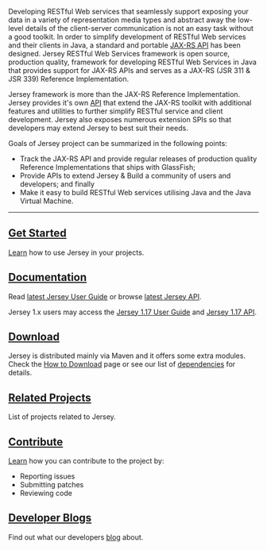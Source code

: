 Developing RESTful Web services that seamlessly support exposing your data in a
variety of representation media types and abstract away the low-level details
of the client-server communication is not an easy task without a good toolkit.
In order to simplify development of RESTful Web services and their clients in Java,
a standard and portable [JAX-RS API][jax-rs] has been designed.
Jersey RESTful Web Services framework is open source, production quality,
framework for developing RESTful Web Services in Java that provides support for
JAX-RS APIs and serves as a JAX-RS (JSR 311 & JSR 339) Reference Implementation.

Jersey framework is more than the JAX-RS Reference Implementation. Jersey provides
it's own [API][jersey-api] that extend the JAX-RS toolkit with additional features
and utilities to further simplify RESTful service and client development. Jersey
also exposes numerous extension SPIs so that developers may extend Jersey to best
suit their needs.

Goals of Jersey project can be summarized in the following points:

*   Track the JAX-RS API and provide regular releases of production quality
    Reference Implementations that ships with GlassFish;
*   Provide APIs to extend Jersey & Build a community of users and developers;
    and finally
*   Make it easy to build RESTful Web services utilising Java and the
    Java Virtual Machine.

---

<h2><a class="headerlink" href="https://jersey.java.net/documentation/latest/getting-started.html">
    <var class="icon-compass"></var> Get Started
</a></h2>

[Learn][quick] how to use Jersey in your projects.


<h2><a class="headerlink" href="https://jersey.java.net/documentation/latest/index.html">
    <var class="icon-book"></var> Documentation
</a></h2>

Read [latest Jersey User Guide][docindex] or browse [latest Jersey API][jersey-api].

Jersey 1.x users may access the [Jersey 1.17 User Guide][docindex-1.x] and [Jersey 1.17 API][jersey-1.x-api].


<h2><a class="headerlink" href="download.html">
    <var class="icon-cloud-download"></var> Download
</a></h2>

Jersey is distributed mainly via Maven and it offers some extra modules.
Check the [How to Download][dwnld] page or see our list of [dependencies][deps] for details.


<h2><a class="headerlink" href="related.html">
    <var class="icon-tags"></var> Related Projects
</a></h2>

List of projects related to Jersey.


<h2><a class="headerlink" href="contribute.html">
    <var class="icon-group"></var> Contribute
</a></h2>

[Learn][contpage] how you can contribute to the project by:
<ul class="icons-ul">
    <li><var class="icon-li icon-bug"></var> Reporting issues</li>
    <li><var class="icon-li icon-code-fork"></var> Submitting patches</li>
    <li><var class="icon-li icon-eye-open"></var> Reviewing code</li>
</ul>


<h2><a class="headerlink" href="bloggers.html">
    <var class="icon-rss"></var> Developer Blogs
</a></h2>

Find out what our developers [blog][bloggers] about.

[jax-rs]: http://jax-rs-spec.java.net/
[jersey-api]: https://jersey.java.net/apidocs/latest/jersey/index.html
[jersey-1.x-api]: https://jersey.java.net/apidocs/1.17/jersey/index.html
[contpage]: contribute.html
[quick]: https://jersey.java.net/documentation/latest/getting-started.html
[dwnld]: download.html
[deps]: https://jersey.java.net/documentation/latest/modules-and-dependencies.html
[docindex]: https://jersey.java.net/documentation/latest/index.html
[docindex-1.x]: https://jersey.java.net/documentation/1.17/index.html
[bloggers]: bloggers.html
